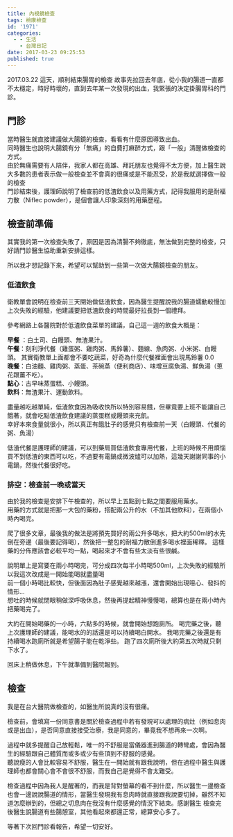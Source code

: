 ```yaml
---
title: 內視鏡檢查
tags: 檢康檢查
id: '1971'
categories:
  - - 生活
    - 台灣日記
date: 2017-03-23 09:25:53
published: true
---
```


2017.03.22 這天，順利結束腸胃的檢查 故事先拉回去年底，從小我的腸道一直都不太穩定，時好時壞的，直到去年某一次發現的出血，我緊張的決定掛腸胃科的門診。
<!-- more -->
## 門診
當時醫生就直接建議做大腸鏡的檢查，看看有什麼原因導致出血。  
同時醫生也說明大腸鏡有分「無痛」的自費打麻醉方式，跟「一般」清醒做檢查的方式。  
由於無痛需要有人陪伴，我家人都在高雄、拜託朋友也覺得不太方便，加上醫生說大多數的患者表示做一般檢查並不會真的很痛或是不能忍受，於是我就選擇做一般的檢查  
門診結束後，護理師說明了檢查前的低渣飲食以及用藥方式，記得我服用的是耐福力散（Niflec powder），是個會讓人印象深刻的用藥歷程。

## 檢查前準備
其實我的第一次檢查失敗了，原因是因為清腸不夠徹底，無法做到完整的檢查，只好請門診醫生協助重新安排這樣。 

所以我才想記錄下來，希望可以幫助到一些第一次做大腸鏡檢查的朋友。

### 低渣飲食

衛教單會說明在檢查前三天開始做低渣飲食，因為醫生提醒說我的腸道蠕動較慢加上次失敗的經驗，他建議要把低渣飲食的時間最好拉長到一個禮拜。 

參考網路上各醫院對於低渣飲食菜單的建議，自己這一週的飲食大概是： 

**早餐** ：白土司、白饅頭、無渣果汁。  
**午餐**：刻利淨代餐（雞蛋粥、雞肉粥、馬鈴薯）、麵線、魚肉粥、小米粥、白饅頭。
其實衛教單上面都會不要吃蔬菜，好奇為什麼代餐裡面會出現馬鈴薯 0.0   
**晚餐**：白油麵、雞肉粥、蒸蛋、茶碗蒸（便利商店）、味增豆腐魚湯、鮮魚湯（蔥花跟薑不吃）。   
**點心**：古早味蒸蛋糕、小饅頭。   
**飲料**：無渣果汁、運動飲料。 

盡量越吃越單純，低渣飲食因為吸收快所以特別容易餓，但畢竟要上班不能讓自己餓著，就會吃點低渣飲食建議的蒸蛋糕或饅頭來充飢。  
幸好本來食量就很小，所以真正有餓肚子的感覺只有檢查前一天（白饅頭、代餐的粥、魚湯）  

低渣代餐是護理師的建議，可以到藥局買低渣飲食專用代餐，上班的時候不用煩惱買不到低渣的東西可以吃，不過要有電鍋或微波爐可以加熱，這幾天謝謝同事的小電鍋，然後代餐很好吃。

### 排空：檢查前一晚或當天
由於我的檢查是安排下午檢查的，所以早上五點到七點之間要服用藥水。  
用藥的方式就是把那一大包的藥粉，搭配兩公升的水（不加其他飲料），在兩個小時內喝完。 

爬了很多文章，最後我的做法是將預先買好的兩公升多喝水，把大約500ml的水先倒在旁邊（最後要記得喝），然後把一整包的耐福力散倒進多喝水裡面稀釋。
這樣藥的分佈應該會必較平均一點，喝起來才不會有些太淡有些很鹹。   

說明單上是寫要在兩小時喝完，可分成四次每半小時喝500ml，上次失敗的經驗所以我這次改成是一開始能喝就盡量喝  
前一個小時喝比較快，但後面因為肚子感覺越來越漲，還會開始出現噁心、發抖的情形...  
想吐的時候就閉眼稍做深呼吸休息，然後再提起精神慢慢喝，總算也是在兩小時內把藥喝完了。 

大約在開始喝藥的一小時，六點多的時候，就會開始想跑廁所。 
喝完藥之後，聽上次護理師的建議，能喝水的的話還是可以持續喝白開水。
我喝完藥之後還是有持續喝水跑廁所就是希望腸子能在乾淨些。
跑了四次廁所後大約第五次時就只剩下水了。

回床上稍做休息，下午就準備到醫院報到。 

## 檢查 
我是在台大醫院做檢查的，如醫生所說真的沒有很痛。 

檢查前，會填寫一份同意書是關於檢查過程中若有發現可以處理的病灶（例如息肉或是出血），是否同意直接接受治療，我是同意的，畢竟我不想再來一次啊。 

過程中就多提醒自己放輕鬆，唯一的不舒服是當儀器進到腸道的轉彎處，會因為醫生的經驗跟自己體質而或多或少有些頂到不舒服的感覺。  
聽說瘦的人會比較容易不舒服，醫生在一開始就有跟我說明，但在過程中醫生與護理師也都會關心會不會很不舒服，而我自己是覺得不會太難受。 



檢查過程中因為我人是醒著的，而我是背對螢幕的看不到什麼，所以醫生一邊檢查也會一邊說說腸道的情形，當醫生發現我有息肉時就直接跟我說要切掉，雖然不知道怎麼辦到的，但總之切息肉在我沒有什麼感覺的情況下結束。感謝醫生 檢查完後醫生說腸道有些腸憩室，其他看起來都還正常，總算安心多了。 

等著下次回門診看報告，希望一切安好。